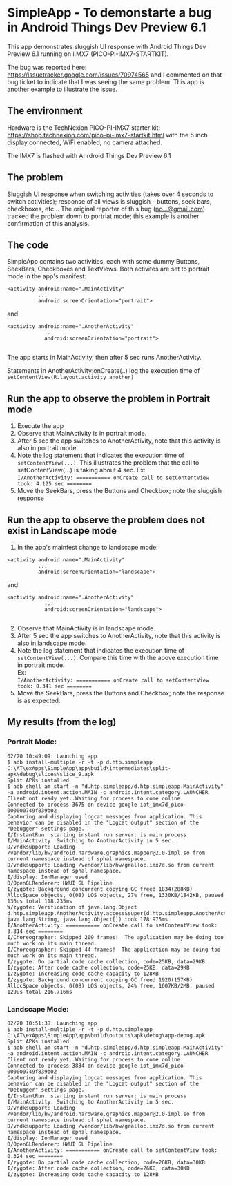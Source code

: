 # SimpleApp - To demonstarte a bug in Android Things Dev Preview 6.1
This app demonstrates sluggish UI response with Android Things Dev Preview 6.1 running on i.MX7 (PICO-PI-IMX7-STARTKIT).

The bug was reported here: https://issuetracker.google.com/issues/70974565 and I commented on that bug ticket to indicate that I was seeing the same problem.  This app is another example to illustrate the issue.

## The environment
Hardware is the TechNexion PICO-PI-IMX7 starter kit: https://shop.technexion.com/pico-pi-imx7-startkit.html with the 5 inch display connected, WiFi enabled, no camera attached.  

The IMX7 is flashed with Anrdroid Things Dev Preview 6.1

## The problem
Sluggish UI response when switching activities (takes over 4 seconds to switch activities); response of all views is sluggish - buttons, seek bars, checkboxes, etc...  The original reporter of this bug (no...@gmail.com) tracked the problem down to portriat mode; this example is another confirmation of this analysis. 

## The code
SimpleApp contains two activities, each with some dummy Buttons, SeekBars, Checkboxes and TextViews.  Both activites are set to portrait mode in the app's manifest:

```
<activity android:name=".MainActivity"
          ...
          android:screenOrientation="portrait">
```
and  
```
<activity android:name=".AnotherActivity"
            ...
            android:screenOrientation="portrait">
            
```

The app starts in MainActivity, then after 5 sec runs AnotherActivity.  

Statements in AnotherActivity:onCreate(..) log the execution time of  ```setContentView(R.layout.activity_another)```

## Run the app to observe the problem in Portrait mode
1. Execute the app
2. Observe that MainActivity is in portrait mode.
3. After 5 sec the app switches to AnotherActivity, note that this activity is also in portrait mode.
4. Note the log statement that indicates the execution time of ```setContentView(...)```.  This illustrates the problem that the call to setContentView(...) is taking about 4 sec.
Ex:  
```I/AnotherActivity: =========== onCreate call to setContentView took: 4.125 sec ========```  
5. Move the SeekBars, press the Buttons and Checkbox; note the sluggish response  
  

## Run the app to observe the problem does not exist in Landscape mode
1. In the app's mainfest change to landscape mode:  
```
<activity android:name=".MainActivity"
          ...
          android:screenOrientation="landscape">
```
and  
```
<activity android:name=".AnotherActivity"
            ...
            android:screenOrientation="landscape">
            
```
2. Observe that MainActivity is in landscape mode.
3. After 5 sec the app switches to AnotherActivity, note that this activity is also in landscape mode.
4. Note the log statement that indicates the execution time of ```setContentView(...)```.  Compare this time with the above execution time in portrait mode.  
Ex:  
```I/AnotherActivity: =========== onCreate call to setContentView took: 0.341 sec ========```  
5. Move the SeekBars, press the Buttons and Checkbox; note the response is as expected.

## My results (from the log)
### Portrait Mode:
```  
02/20 10:49:09: Launching app
$ adb install-multiple -r -t -p d.htp.simpleapp C:\AT\exApps\SimpleApp\app\build\intermediates\split-apk\debug\slices\slice_9.apk 
Split APKs installed
$ adb shell am start -n "d.htp.simpleapp/d.htp.simpleapp.MainActivity" -a android.intent.action.MAIN -c android.intent.category.LAUNCHER
Client not ready yet..Waiting for process to come online
Connected to process 3675 on device google-iot_imx7d_pico-000000749f839b02
Capturing and displaying logcat messages from application. This behavior can be disabled in the "Logcat output" section of the "Debugger" settings page.
I/InstantRun: starting instant run server: is main process
I/MainActivity: Switching to AnotherActivity in 5 sec.
D/vndksupport: Loading /vendor/lib/hw/android.hardware.graphics.mapper@2.0-impl.so from current namespace instead of sphal namespace.
D/vndksupport: Loading /vendor/lib/hw/gralloc.imx7d.so from current namespace instead of sphal namespace.
I/display: IonManager used
D/OpenGLRenderer: HWUI GL Pipeline
I/zygote: Background concurrent copying GC freed 1834(288KB) AllocSpace objects, 0(0B) LOS objects, 27% free, 1330KB/1842KB, paused 136us total 118.235ms
W/zygote: Verification of java.lang.Object d.htp.simpleapp.AnotherActivity.access$super(d.htp.simpleapp.AnotherActivity, java.lang.String, java.lang.Object[]) took 178.975ms
I/AnotherActivity: =========== onCreate call to setContentView took: 3.314 sec ========
I/Choreographer: Skipped 209 frames!  The application may be doing too much work on its main thread.
I/Choreographer: Skipped 44 frames!  The application may be doing too much work on its main thread.
I/zygote: Do partial code cache collection, code=25KB, data=29KB
I/zygote: After code cache collection, code=25KB, data=29KB
I/zygote: Increasing code cache capacity to 128KB
I/zygote: Background concurrent copying GC freed 1920(157KB) AllocSpace objects, 0(0B) LOS objects, 24% free, 1607KB/2MB, paused 129us total 216.716ms

```  

### Landscape Mode:
```  
02/20 10:51:38: Launching app
$ adb install-multiple -r -t -p d.htp.simpleapp C:\AT\exApps\SimpleApp\app\build\outputs\apk\debug\app-debug.apk 
Split APKs installed
$ adb shell am start -n "d.htp.simpleapp/d.htp.simpleapp.MainActivity" -a android.intent.action.MAIN -c android.intent.category.LAUNCHER
Client not ready yet..Waiting for process to come online
Connected to process 3834 on device google-iot_imx7d_pico-000000749f839b02
Capturing and displaying logcat messages from application. This behavior can be disabled in the "Logcat output" section of the "Debugger" settings page.
I/InstantRun: starting instant run server: is main process
I/MainActivity: Switching to AnotherActivity in 5 sec.
D/vndksupport: Loading /vendor/lib/hw/android.hardware.graphics.mapper@2.0-impl.so from current namespace instead of sphal namespace.
D/vndksupport: Loading /vendor/lib/hw/gralloc.imx7d.so from current namespace instead of sphal namespace.
I/display: IonManager used
D/OpenGLRenderer: HWUI GL Pipeline
I/AnotherActivity: =========== onCreate call to setContentView took: 0.324 sec ========
I/zygote: Do partial code cache collection, code=26KB, data=30KB
I/zygote: After code cache collection, code=26KB, data=30KB
I/zygote: Increasing code cache capacity to 128KB
```  






